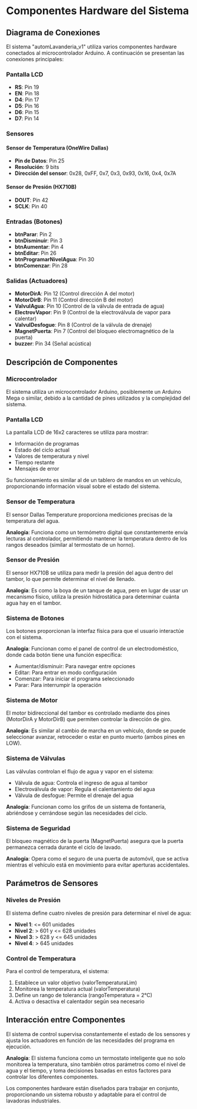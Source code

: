 # Componentes Hardware del Sistema

## Diagrama de Conexiones

El sistema "automLavanderia_v1" utiliza varios componentes hardware conectados al microcontrolador Arduino. A continuación se presentan las conexiones principales:

### Pantalla LCD
- **RS**: Pin 19
- **EN**: Pin 18
- **D4**: Pin 17
- **D5**: Pin 16
- **D6**: Pin 15
- **D7**: Pin 14

### Sensores

#### Sensor de Temperatura (OneWire Dallas)
- **Pin de Datos**: Pin 25
- **Resolución**: 9 bits
- **Dirección del sensor**: 0x28, 0xFF, 0x7, 0x3, 0x93, 0x16, 0x4, 0x7A

#### Sensor de Presión (HX710B)
- **DOUT**: Pin 42
- **SCLK**: Pin 40

### Entradas (Botones)
- **btnParar**: Pin 2
- **btnDisminuir**: Pin 3
- **btnAumentar**: Pin 4
- **btnEditar**: Pin 26
- **btnProgramarNivelAgua**: Pin 30
- **btnComenzar**: Pin 28

### Salidas (Actuadores)
- **MotorDirA**: Pin 12 (Control dirección A del motor)
- **MotorDirB**: Pin 11 (Control dirección B del motor)
- **ValvulAgua**: Pin 10 (Control de la válvula de entrada de agua)
- **ElectrovVapor**: Pin 9 (Control de la electroválvula de vapor para calentar)
- **ValvulDesfogue**: Pin 8 (Control de la válvula de drenaje)
- **MagnetPuerta**: Pin 7 (Control del bloqueo electromagnético de la puerta)
- **buzzer**: Pin 34 (Señal acústica)

## Descripción de Componentes

### Microcontrolador
El sistema utiliza un microcontrolador Arduino, posiblemente un Arduino Mega o similar, debido a la cantidad de pines utilizados y la complejidad del sistema.

### Pantalla LCD
La pantalla LCD de 16x2 caracteres se utiliza para mostrar:
- Información de programas
- Estado del ciclo actual
- Valores de temperatura y nivel
- Tiempo restante
- Mensajes de error

Su funcionamiento es similar al de un tablero de mandos en un vehículo, proporcionando información visual sobre el estado del sistema.

### Sensor de Temperatura
El sensor Dallas Temperature proporciona mediciones precisas de la temperatura del agua. 

**Analogía**: Funciona como un termómetro digital que constantemente envía lecturas al controlador, permitiendo mantener la temperatura dentro de los rangos deseados (similar al termostato de un horno).

### Sensor de Presión
El sensor HX710B se utiliza para medir la presión del agua dentro del tambor, lo que permite determinar el nivel de llenado.

**Analogía**: Es como la boya de un tanque de agua, pero en lugar de usar un mecanismo físico, utiliza la presión hidrostática para determinar cuánta agua hay en el tambor.

### Sistema de Botones
Los botones proporcionan la interfaz física para que el usuario interactúe con el sistema. 

**Analogía**: Funcionan como el panel de control de un electrodoméstico, donde cada botón tiene una función específica:
- Aumentar/disminuir: Para navegar entre opciones
- Editar: Para entrar en modo configuración
- Comenzar: Para iniciar el programa seleccionado
- Parar: Para interrumpir la operación

### Sistema de Motor
El motor bidireccional del tambor es controlado mediante dos pines (MotorDirA y MotorDirB) que permiten controlar la dirección de giro.

**Analogía**: Es similar al cambio de marcha en un vehículo, donde se puede seleccionar avanzar, retroceder o estar en punto muerto (ambos pines en LOW).

### Sistema de Válvulas
Las válvulas controlan el flujo de agua y vapor en el sistema:
- Válvula de agua: Controla el ingreso de agua al tambor
- Electroválvula de vapor: Regula el calentamiento del agua
- Válvula de desfogue: Permite el drenaje del agua

**Analogía**: Funcionan como los grifos de un sistema de fontanería, abriéndose y cerrándose según las necesidades del ciclo.

### Sistema de Seguridad
El bloqueo magnético de la puerta (MagnetPuerta) asegura que la puerta permanezca cerrada durante el ciclo de lavado.

**Analogía**: Opera como el seguro de una puerta de automóvil, que se activa mientras el vehículo está en movimiento para evitar aperturas accidentales.

## Parámetros de Sensores

### Niveles de Presión
El sistema define cuatro niveles de presión para determinar el nivel de agua:
- **Nivel 1**: <= 601 unidades
- **Nivel 2**: > 601 y <= 628 unidades
- **Nivel 3**: > 628 y <= 645 unidades
- **Nivel 4**: > 645 unidades

### Control de Temperatura
Para el control de temperatura, el sistema:
1. Establece un valor objetivo (valorTemperaturaLim)
2. Monitorea la temperatura actual (valorTemperatura)
3. Define un rango de tolerancia (rangoTemperatura = 2°C)
4. Activa o desactiva el calentador según sea necesario

## Interacción entre Componentes

El sistema de control supervisa constantemente el estado de los sensores y ajusta los actuadores en función de las necesidades del programa en ejecución.

**Analogía**: El sistema funciona como un termostato inteligente que no solo monitorea la temperatura, sino también otros parámetros como el nivel de agua y el tiempo, y toma decisiones basadas en estos factores para controlar los diferentes componentes.

Los componentes hardware están diseñados para trabajar en conjunto, proporcionando un sistema robusto y adaptable para el control de lavadoras industriales.
